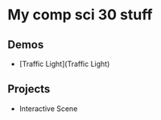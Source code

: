 # My comp sci 30 stuff

## Demos
- [Traffic Light](Traffic Light)


## Projects
- Interactive Scene


